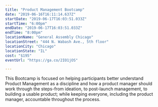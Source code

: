 ```yaml
---
title: "Product Management Bootcamp"
date: "2019-06-16T16:11:14.637Z"
startDate: "2019-06-17T16:03:51.033Z"
startTime: "6:00pm"
endDate: "2019-06-17T16:03:51.033Z"
endTime: "8:00pm"
locationName: "General Assembly Chicago"
locationStreet: "444 N. Wabash Ave., 5th floor"
locationCity: "Chicago"
locationState: "IL"
cost: "$195"
eventUrl: "https://ga.co/2IO1jOS"

---
```


This Bootcamp is focused on helping participants better understand Product Management as a discipline and how a product manager should work through the steps-from ideation, to post-launch management, to building a usable product; while keeping everyone, including the product manager, accountable throughout the process.


